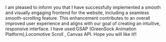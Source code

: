 I am pleased to inform you that I have successfully implemented a smooth and visually engaging
frontend for the website, including a seamless smooth-scrolling feature. This enhancement
contributes to an overall improved user experience and aligns with our goal of creating an intuitive,
responsive interface.
I have used:GSAP (GreenSock Animation Platform),Locomotive Scroll , Canvas API.
Hope you will like it!!
